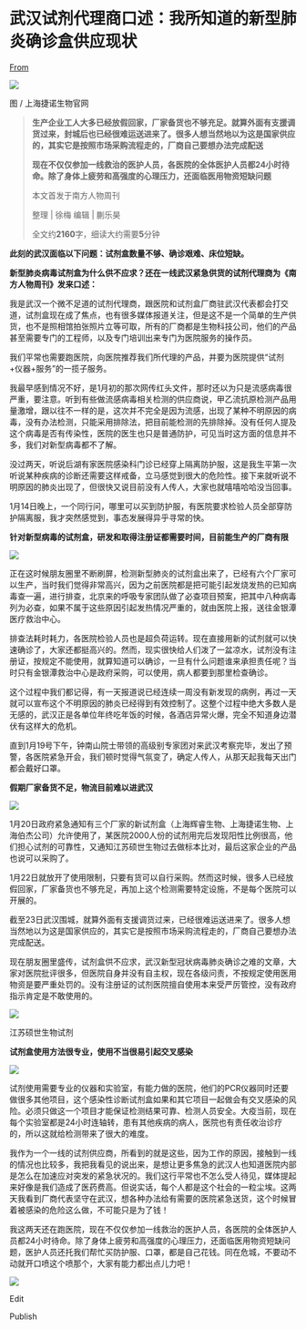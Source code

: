 # 武汉试剂代理商口述：我所知道的新型肺炎确诊盒供应现状

[From](https://mp.weixin.qq.com/s/qoukJCLyFhUamB0GetOhLw)  

![](https://res.cloudinary.com/dqvsulqdb/image/upload/v1580995558/apsjcgn9fwlysinsfmdo.jpg)

图 / 上海捷诺生物官网

> **生产企业工人大多已经放假回家，厂家备货也不够充足。就算外面有支援调货过来，封城后也已经很难运送进来了。很多人想当然地以为这是国家供应的，其实它是按照市场采购流程走的，厂商自己要想办法完成配送**
>
> **现在不仅仅参加一线救治的医护人员，各医院的全体医护人员都24小时待命。除了身体上疲劳和高强度的心理压力，还面临医用物资短缺问题**
>
> 本文首发于南方人物周刊
>
> 整理 | 徐梅 编辑 | 蒯乐昊
>
> 全文约**2160**字，细读大约需要**5**分钟

**此刻的武汉面临以下问题：试剂盒数量不够、确诊艰难、床位短缺。**

**新型肺炎病毒试剂盒为什么供不应求？还在一线武汉紧急供货的试剂代理商为《南方人物周刊》发来口述：**

我是武汉一个微不足道的试剂代理商，跟医院和试剂盒厂商驻武汉代表都会打交道，试剂盒现在成了焦点，也有很多媒体报道关注，但是这不是一个简单的生产供货，也不是照相馆拍张照片立等可取，所有的厂商都是生物科技公司，他们的产品甚至需要专门的工程师，以及专门培训出来专门为医院服务的操作员。

我们平常也需要跑医院，向医院推荐我们所代理的产品，并要为医院提供“试剂+仪器+服务”的一揽子服务。

我最早感到情况不好，是1月初的那次网传红头文件，那时还以为只是流感病毒很严重，要注意。听到有些做流感病毒相关检测的供应商说，甲乙流抗原检测产品用量激增，跟以往不一样的是，这次并不完全是因为流感，出现了某种不明原因的病毒，没有办法检测，只能采用排除法，把目前能检测的先排除掉。没有任何人提及这个病毒是否有传染性，医院的医生也只是普通防护，可见当时这方面的信息并不多，我们对新型病毒都不了解。

没过两天，听说后湖有家医院感染科门诊已经穿上隔离防护服，这是我生平第一次听说某种疾病的诊断还需要这样戒备，立马感觉到很大的危险性。接下来就听说不明原因的肺炎出现了，但很快又说目前没有人传人，大家也就嘻嘻哈哈没当回事。

1月14日晚上，一个同行问，哪里可以买到防护服，有医院要求检验人员全部穿防护隔离服，我才突然感觉到，事态发展得异乎寻常的快。

**针对新型病毒的试剂盒，研发和取得注册证都需要时间，目前能生产的厂商有限**

![](https://res.cloudinary.com/dqvsulqdb/image/upload/v1580995559/vvcnbnfpbf8kiwtqwuwt.png)

正在这时候朋友圈里不断刷屏，检测新型肺炎的试剂盒出来了，已经有六个厂家可以生产，当时我们觉得非常高兴，因为之前医院都是把可能引起发烧发热的已知病毒查一遍，进行排查，北京来的呼吸专家团队做了必查项目预案，把其中八种病毒列为必查，如果不属于这些原因引起发热情况严重的，就由医院上报，送往金银潭医疗救治中心。

排查法耗时耗力，各医院检验人员也是超负荷运转。现在直接用新的试剂就可以快速确诊了，大家还都挺高兴的。然而，现实很快给人们泼了一盆凉水，试剂没有注册证，按规定不能使用，就算知道可以确诊，一旦有什么问题谁来承担责任呢？当时只有金银潭救治中心是政府采购，可以使用，病人都要到那里检查确诊。

这个过程中我们都记得，有一天报道说已经连续一周没有新发现的病例，再过一天就可以宣布这个不明原因的肺炎已经得到有效控制了。这整个过程中绝大多数人是无感的，武汉正是各单位年终吃年饭的时候，各酒店异常火爆，完全不知道身边潜伏有这样大的危机。

直到1月19号下午，钟南山院士带领的高级别专家团对来武汉考察完毕，发出了预警，各医院紧急开会，我们顿时觉得气氛变了，确定人传人，从那天起我每天出门都会戴好口罩。

**假期厂家备货不足，物流目前难以进武汉**

![](https://res.cloudinary.com/dqvsulqdb/image/upload/v1580995559/rsklhm3vkvkq6wyny1jy.png)

1月20日政府紧急通知有三个厂家的新试剂盒（上海辉睿生物、上海捷诺生物、上海伯杰公司）允许使用了，某医院2000人份的试剂用完后发现阳性比例很高，他们担心试剂的可靠性，又通知江苏硕世生物过去做标本比对，最后这家企业的产品也说可以采购了。

1月22日就放开了使用限制，只要有货可以自行采购。然而这时候，很多人已经放假回家，厂家备货也不够充足，再加上这个检测需要特定设施，不是每个医院可以开展的。

截至23日武汉围城，就算外面有支援调货过来，已经很难运送进来了。很多人想当然地以为这是国家供应的，其实它是按照市场采购流程走的，厂商自己要想办法完成配送。

现在朋友圈里盛传，试剂盒供不应求，武汉新型冠状病毒肺炎确诊之难的文章，大家对医院批评很多，但医院自身并没有自主权，现在各级问责，不按规定使用医用物资是要严重处罚的。没有注册证的试剂医院擅自使用本来受严厉管控，没有政府指示肯定是不敢使用的。

![](https://res.cloudinary.com/dqvsulqdb/image/upload/v1580995561/vsvosm0ov5oarmnl6u48.jpg)

江苏硕世生物试剂  

**试剂盒使用方法很专业，使用不当很易引起交叉感染**

![](https://res.cloudinary.com/dqvsulqdb/image/upload/v1580995561/icgg5ajspanaefpewnyy.png)

试剂使用需要专业的仪器和实验室，有能力做的医院，他们的PCR仪器同时还要做很多其他项目，这个感染性诊断试剂盒如果和其它项目一起做会有交叉感染的风险。必须只做这一个项目才能保证检测结果可靠、检测人员安全。大疫当前，现在每个实验室都是24小时连轴转，患有其他疾病的病人，医院也有责任收治诊疗的，所以这就给检测带来了很大的难度。

我作为一个一线的试剂供应商，所看到的就是这些，因为工作的原因，接触到一线的情况也比较多，我把我看见的说出来，是想让更多焦急的武汉人也知道医院内部是怎么在加速应对突发的紧急状况的。我们这行平常也不怎么受人待见，媒体提起来好像是我们造成了医药费高。但说实话，每个人都是这个社会的一粒尘埃。这两天我看到厂商代表坚守在武汉，想各种办法给有需要的医院紧急送货，这个时候冒着被感染的危险这么做，不可能只是为了钱！

我这两天还在跑医院，现在不仅仅参加一线救治的医护人员，各医院的全体医护人员都24小时待命。除了身体上疲劳和高强度的心理压力，还面临医用物资短缺问题，医护人员还托我们帮忙买防护服、口罩，都是自己花钱。同在危城，不要动不动就开口喷这个喷那个，大家有能力都出点儿力吧！

![](https://res.cloudinary.com/dqvsulqdb/image/upload/v1580995562/c81x6xohm0vgpt1qyipk.jpg)

Edit

Publish
